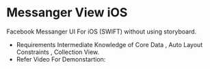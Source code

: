 # Messanger View iOS
Facebook Messanger UI For iOS (SWIFT) without using storyboard.
- Requirements 
Intermediate Knowledge of Core Data , Auto Layout Constraints , Collection View.
- Refer Video For Demonstartion:
